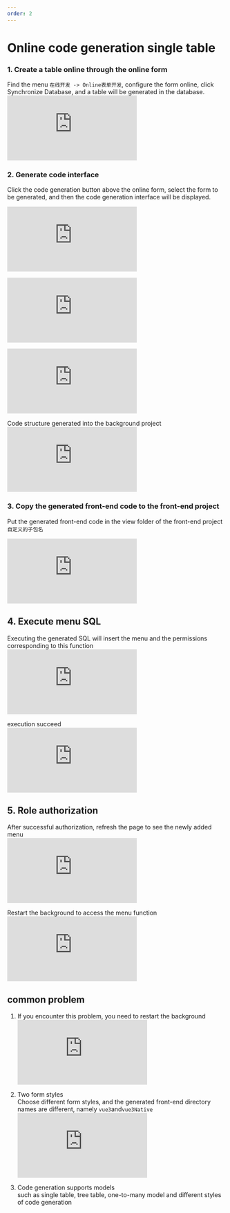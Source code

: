 ```yaml
---
order: 2
---
```


# Online code generation single table

### 1\. Create a table online through the online form

Find the menu `在线开发 -> Online表单开发`, configure the form online, click Synchronize Database, and a table will be generated in the database.  
![](https://lfs.k.topthink.com/lfs/bf12c14ba0becf7f9da238b37b3570b20f15594fe0b33c3b2cd6cb661d5183e2.dat)

### 2\. Generate code interface

Click the code generation button above the online form, select the form to be generated, and then the code generation interface will be displayed.

![](https://lfs.k.topthink.com/lfs/6f655048efe90c2f5996467c2f90bd54bb37cc8d11795c867833a9cad57c3cdc.dat)

![](https://lfs.k.topthink.com/lfs/02a9b1688f5f75fd1c1a367d7a04a333b75ddb51f89c2bac3e53ed895fd8ac65.dat)

![](https://lfs.k.topthink.com/lfs/51f3169ccd90982a764fbd2dc488a243af387b82cb8204c2620712f554637787.dat)

Code structure generated into the background project  
![](https://lfs.k.topthink.com/lfs/d76efe54e05f9ed79c2b45e1325d12f16874adad7082168f642087e29055dc0a.dat)

### 3\. Copy the generated front-end code to the front-end project

Put the generated front-end code in the view folder of the front-end project`自定义的子包名`

![](https://lfs.k.topthink.com/lfs/12a94fa3105b43ab7ed03f0ba8cd11f3592d8e52545b52ca016281f0f4995a0c.dat)

## 4\. Execute menu SQL

Executing the generated SQL will insert the menu and the permissions corresponding to this function  
![](https://lfs.k.topthink.com/lfs/0cb0c56c1511615aca803fc7bf32819dfeac07fce1ef02739f8335cecb0db271.dat)

execution succeed  
![](https://lfs.k.topthink.com/lfs/55dcc0429b34c09a1f6d3b16c257378de998b99a88bfcd5eeaaf1d8b2edc393a.dat)

## 5\. Role authorization

After successful authorization, refresh the page to see the newly added menu  
![](https://lfs.k.topthink.com/lfs/4f7b7c3903a2970f005ca023f8b3aa81fc80a02e793d9cc2b5d65b85f0e45608.dat)

Restart the background to access the menu function  
![](https://lfs.k.topthink.com/lfs/43733f1d2814ca155f5f210b537316edcc496f5879742405b45a848a6d9d0a99.dat)

## common problem

1.  If you encounter this problem, you need to restart the background  
    ![](https://lfs.k.topthink.com/lfs/87de18cc0364773e2d03f74ef16ec34169138b7430090b49971514ada721421e.dat)

2.  Two form styles  
    Choose different form styles, and the generated front-end directory names are different, namely `vue3`and`vue3Native`  
    ![](https://lfs.k.topthink.com/lfs/42b0c47fa533354a3586b8a16b9668b8cd308b74bec98f96313257a17a1f7c98.dat)

3.  Code generation supports models  
    such as single table, tree table, one-to-many model and different styles of code generation
